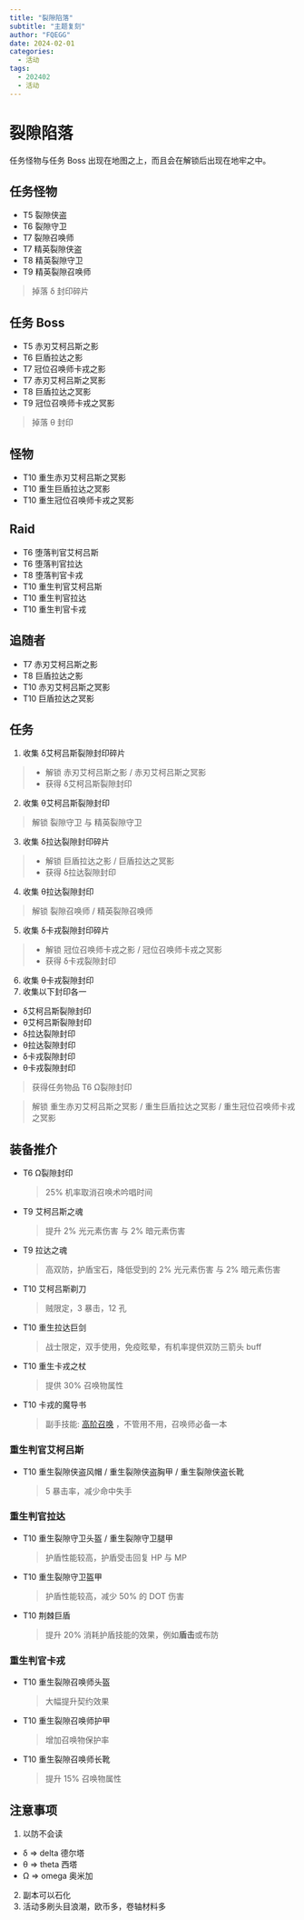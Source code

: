 ```yaml
---
title: "裂隙陷落"
subtitle: "主题复刻"
author: "FQEGG"
date: 2024-02-01
categories:
  - 活动
tags:
  - 202402
  - 活动
---
```


# 裂隙陷落

任务怪物与任务 Boss 出现在地图之上，而且会在解锁后出现在地牢之中。

## 任务怪物

- T5 裂隙侠盗  
- T6 裂隙守卫 
- T7 裂隙召唤师 
- T7 精英裂隙侠盗  
- T8 精英裂隙守卫 
- T9 精英裂隙召唤师
 > 掉落 δ 封印碎片

## 任务 Boss

- T5 赤刃艾柯吕斯之影  
- T6 巨盾拉达之影  
- T7 冠位召唤师卡戎之影  
- T7 赤刃艾柯吕斯之冥影   
- T8 巨盾拉达之冥影   
- T9 冠位召唤师卡戎之冥影 
 > 掉落 θ 封印

## 怪物

- T10 重生赤刃艾柯吕斯之冥影
- T10 重生巨盾拉达之冥影
- T10 重生冠位召唤师卡戎之冥影

## Raid

- T6 堕落判官艾柯吕斯
- T6 堕落判官拉达
- T8 堕落判官卡戎
- T10 重生判官艾柯吕斯
- T10 重生判官拉达
- T10 重生判官卡戎

## 追随者

- T7 赤刃艾柯吕斯之影
- T8 巨盾拉达之影
- T10 赤刃艾柯吕斯之冥影
- T10 巨盾拉达之冥影

## 任务

1. 收集 δ艾柯吕斯裂隙封印碎片
  > - 解锁 赤刃艾柯吕斯之影 / 赤刃艾柯吕斯之冥影
  > - 获得 δ艾柯吕斯裂隙封印
2. 收集 θ艾柯吕斯裂隙封印
  > 解锁 裂隙守卫 与 精英裂隙守卫
3. 收集 δ拉达裂隙封印碎片
  > - 解锁 巨盾拉达之影 / 巨盾拉达之冥影
  > - 获得 δ拉达裂隙封印
4. 收集 θ拉达裂隙封印
  > 解锁 裂隙召唤师 / 精英裂隙召唤师
5. 收集 δ卡戎裂隙封印碎片
  > - 解锁 冠位召唤师卡戎之影 / 冠位召唤师卡戎之冥影
  > - 获得 δ卡戎裂隙封印
6. 收集 θ卡戎裂隙封印
7. 收集以下封印各一
  - δ艾柯吕斯裂隙封印
  - θ艾柯吕斯裂隙封印
  - δ拉达裂隙封印
  - θ拉达裂隙封印
  - δ卡戎裂隙封印
  - θ卡戎裂隙封印
  > 获得任务物品 T6 Ω裂隙封印

> 解锁 重生赤刃艾柯吕斯之冥影 / 重生巨盾拉达之冥影 / 重生冠位召唤师卡戎之冥影

## 装备推介

- T6 Ω裂隙封印
  > 25% 机率取消召唤术吟唱时间
- T9 艾柯吕斯之魂
  > 提升 2% 光元素伤害 与 2% 暗元素伤害
- T9 拉达之魂
  > 高双防，护盾宝石，降低受到的 2% 光元素伤害 与 2% 暗元素伤害
- T10 艾柯吕斯剃刀
  > 贼限定，3 暴击，12 孔
- T10 重生拉达巨剑
  > 战士限定，双手使用，免疫眩晕，有机率提供双防三箭头 buff
- T10 重生卡戎之杖
  > 提供 30% 召唤物属性
- T10 卡戎的魔导书
  > 副手技能: [高阶召唤](https://playorna.com/codex/spells/grand-summon/) ，不管用不用，召唤师必备一本

### 重生判官艾柯吕斯

- T10 重生裂隙侠盗风帽 / 重生裂隙侠盗胸甲 / 重生裂隙侠盗长靴
  > 5 暴击率，减少命中失手

### 重生判官拉达

- T10 重生裂隙守卫头盔 / 重生裂隙守卫腿甲
  > 护盾性能较高，护盾受击回复 HP 与 MP
- T10 重生裂隙守卫盔甲
  > 护盾性能较高，减少 50% 的 DOT 伤害
- T10 荆棘巨盾
  > 提升 20% 消耗护盾技能的效果，例如**盾击**或布防

### 重生判官卡戎

- T10 重生裂隙召唤师头盔
  > 大幅提升契约效果
- T10 重生裂隙召唤师护甲
  > 增加召唤物保护率
- T10 重生裂隙召唤师长靴
  > 提升 15% 召唤物属性

## 注意事项

1. 以防不会读
  - δ => delta 德尔塔
  - θ => theta 西塔
  - Ω => omega 奥米加
2. 副本可以石化
3. 活动多刷头目浪潮，欧币多，卷轴材料多